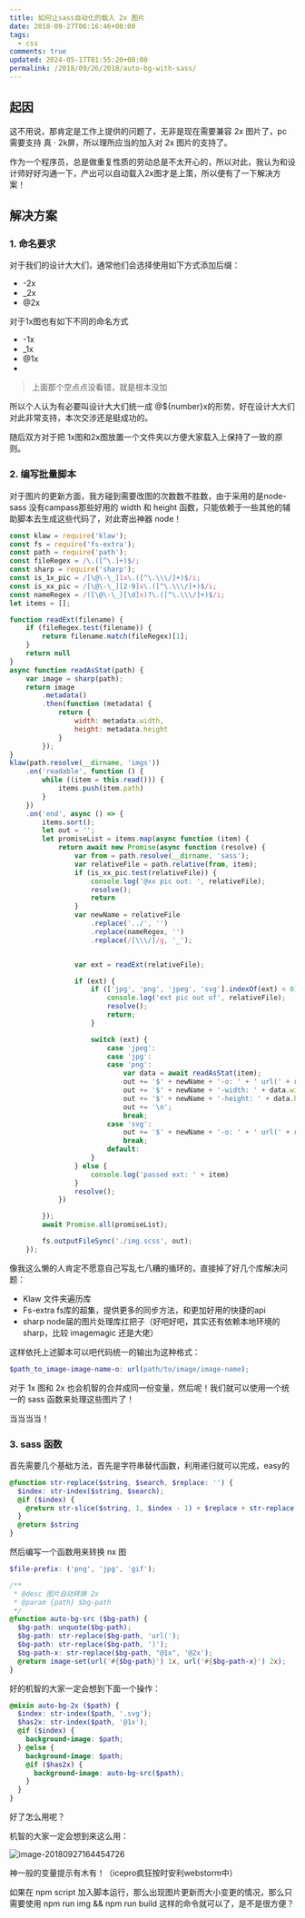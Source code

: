 ```yaml
---
title: 如何让sass自动化的载入 2x 图片
date: 2018-09-27T06:16:46+08:00
tags:
  - css
comments: true
updated: 2024-05-17T01:55:20+08:00
permalink: /2018/09/26/2018/auto-bg-with-sass/
---
```




## 起因



这不用说，那肯定是工作上提供的问题了，无非是现在需要兼容 2x 图片了，pc 需要支持 真 · 2k屏，所以理所应当的加入对 2x 图片的支持了。



作为一个程序员，总是做重复性质的劳动总是不太开心的，所以对此，我认为和设计师好好沟通一下，产出可以自动载入2x图才是上策，所以便有了一下解决方案！



<!-- more -->

## 解决方案



### 1. 命名要求



对于我们的设计大大们，通常他们会选择使用如下方式添加后缀：



- -2x
- _2x
- @2x



对于1x图也有如下不同的命名方式



- -1x
- _1x
- @1x
- 



> 上面那个空点点没看错，就是根本没加



所以个人认为有必要叫设计大大们统一成 @${number}x的形势，好在设计大大们对此非常支持，本次交涉还是挺成功的。



随后双方对于把 1x图和2x图放置一个文件夹以方便大家载入上保持了一致的原则。



### 2. 编写批量脚本



对于图片的更新方面，我方碰到需要改图的次数数不胜数，由于采用的是node-sass 没有campass那些好用的 width 和 height 函数，只能依赖于一些其他的辅助脚本去生成这些代码了，对此寄出神器 node！



```js
const klaw = require('klaw');
const fs = require('fs-extra');
const path = require('path');
const fileRegex = /\.([^\.]+)$/;
const sharp = require('sharp');
const is_1x_pic = /[\@\-\_]1x\.([^\.\\\/]+)$/i;
const is_xx_pic = /[\@\-\_][2-9]x\.([^\.\\\/]+)$/i;
const nameRegex = /([\@\-\_][\d]x)?\.([^\.\\\/]+)$/i;
let items = [];

function readExt(filename) {
    if (fileRegex.test(filename)) {
        return filename.match(fileRegex)[1];
    }
    return null
}
async function readAsStat(path) {
    var image = sharp(path);
    return image
        .metadata()
        .then(function (metadata) {
            return {
                width: metadata.width,
                height: metadata.height
            }
        });
}
klaw(path.resolve(__dirname, 'imgs'))
    .on('readable', function () {
        while ((item = this.read())) {
            items.push(item.path)
        }
    })
    .on('end', async () => {
        items.sort();
        let out = '';
        let promiseList = items.map(async function (item) {
            return await new Promise(async function (resolve) {
                var from = path.resolve(__dirname, 'sass');
                var relativeFile = path.relative(from, item);
                if (is_xx_pic.test(relativeFile)) {
                    console.log('@xx pic out: ', relativeFile);
                    resolve();
                    return
                }
                var newName = relativeFile
                    .replace('../', '')
                    .replace(nameRegex, '')
                    .replace(/[\\\/]/g, '_');


                var ext = readExt(relativeFile);

                if (ext) {
                    if (['jpg', 'png', 'jpeg', 'svg'].indexOf(ext) < 0) {
                        console.log('ext pic out of', relativeFile);
                        resolve();
                        return;
                    }

                    switch (ext) {
                        case 'jpeg':
                        case 'jpg':
                        case 'png':
                            var data = await readAsStat(item);
                            out += '$' + newName + '-o: ' + ' url(' + relativeFile + ');\n';
                            out += '$' + newName + '-width: ' + data.width + 'px;\n'
                            out += '$' + newName + '-height: ' + data.height + 'px;\n'
                            out += '\n';
                            break;
                        case 'svg':
                            out += '$' + newName + '-o: ' + ' url(' + relativeFile + ');\n';
                            break;
                        default:
                    }
                } else {
                    console.log('passed ext: ' + item)
                }
                resolve();
            })

        });
        await Promise.all(promiseList);

        fs.outputFileSync('./img.scss', out);
    });
```



像我这么懒的人肯定不愿意自己写乱七八糟的循环的，直接掉了好几个库解决问题：



- Klaw 文件夹遍历库
- Fs-extra fs库的超集，提供更多的同步方法，和更加好用的快捷的api
- sharp node届的图片处理库扛把子（好吧好吧，其实还有依赖本地环境的 sharp，比较 imagemagic 还是大佬）



这样依托上述脚本可以吧代码统一的输出为这种格式：



```scss
$path_to_image-image-name-o: url(path/to/image/image-name);
```



对于 1x 图和 2x 也会机智的合并成同一份变量，然后呢！我们就可以使用一个统一的 sass 函数来处理这些图片了！



当当当当！



### 3. sass 函数

首先需要几个基础方法，首先是字符串替代函数，利用递归就可以完成，easy的



```scss
@function str-replace($string, $search, $replace: '') {
  $index: str-index($string, $search);
  @if ($index) {
    @return str-slice($string, 1, $index - 1) + $replace + str-replace(str-slice($string, $index + str-length($search)), $search, $replace);
  }
  @return $string
}
```



然后编写一个函数用来转换 nx 图

```scss
$file-prefix: ('png', 'jpg', 'gif');

/**
 * @desc 图片自动转换 2x
 * @param {path} $bg-path
 */
@function auto-bg-src ($bg-path) {
  $bg-path: unquote($bg-path);
  $bg-path: str-replace($bg-path, 'url(');
  $bg-path: str-replace($bg-path, ')');
  $bg-path-x: str-replace($bg-path, "@1x", '@2x');
  @return image-set(url('#{$bg-path}') 1x, url('#{$bg-path-x}') 2x);
}
```



好的机智的大家一定会想到下面一个操作：

```scss
@mixin auto-bg-2x ($path) {
  $index: str-index($path, '.svg');
  $has2x: str-index($path, '@1x');
  @if ($index) {
    background-image: $path;
  } @else {
    background-image: $path;
    @if ($has2x) {
      background-image: auto-bg-src($path);
    }
  }
}
```



好了怎么用呢？



机智的大家一定会想到来这么用：



![image-20180927164454726](https://cdn.iceprosurface.com/upload/md/2018-09-27-084455.png)



神一般的变量提示有木有！（icepro疯狂按时安利webstorm中）



如果在 npm script 加入脚本运行，那么出现图片更新而大小变更的情况，那么只需要使用 npm run img && npm run build 这样的命令就可以了，是不是很方便？